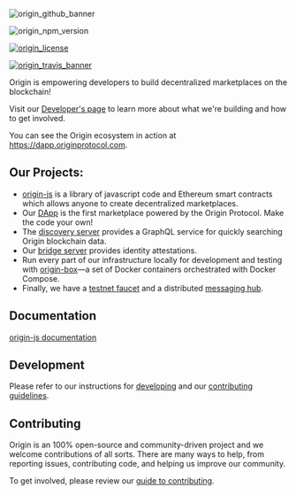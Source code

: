 ![origin_github_banner](https://user-images.githubusercontent.com/673455/37314301-f8db9a90-2618-11e8-8fee-b44f38febf38.png)

![origin_npm_version](https://img.shields.io/npm/v/origin.svg?style=flat-square&colorA=111d28&colorB=1a82ff)

[![origin_license](https://img.shields.io/badge/license-MIT-6e3bea.svg?style=flat-square&colorA=111d28)](https://github.com/OriginProtocol/origin/blob/master/origin-js/LICENSE)

[![origin_travis_banner](https://img.shields.io/travis/OriginProtocol/origin-js/master.svg?style=flat-square&colorA=111d28)](https://travis-ci.org/OriginProtocol/origin-js)

Origin is empowering developers to build decentralized marketplaces on the blockchain!

Visit our [Developer's page](https://www.originprotocol.com/developers) to learn more about what we're building and how to get involved.

You can see the Origin ecosystem in action at https://dapp.originprotocol.com.

## Our Projects:

* [origin-js](https://github.com/OriginProtocol/origin/tree/master/origin-js) is a library of javascript code and Ethereum smart contracts which allows anyone to create decentralized marketplaces.
* Our [DApp](https://github.com/OriginProtocol/origin/tree/master/origin-dapp) is the first marketplace powered by the Origin Protocol. Make the code your own!
* The [discovery server](https://github.com/OriginProtocol/origin/tree/master/origin-discovery) provides a GraphQL service for quickly searching Origin blockchain data.
* Our [bridge server](https://github.com/OriginProtocol/origin/tree/master/origin-bridge) provides identity attestations. 
* Run every part of our infrastructure locally for development and testing with [origin-box](https://github.com/OriginProtocol/origin/tree/master/development)—a set of Docker containers orchestrated with Docker Compose.
* Finally, we have a [testnet faucet](https://github.com/OriginProtocol/origin/tree/master/origin-faucet) and a distributed [messaging hub](https://github.com/OriginProtocol/origin/tree/master/origin-messaging).

## Documentation

[origin-js documentation](http://docs.originprotocol.com/)

## Development

Please refer to our instructions for [developing](https://github.com/OriginProtocol/origin/tree/master/DEVELOPMENT.md) and our [contributing guidelines](https://github.com/OriginProtocol/origin/tree/master/CONTRIBUTING.md).

## Contributing

Origin is an 100% open-source and community-driven project and we welcome contributions of all sorts. There are many ways to help, from reporting issues, contributing code, and helping us improve our community.

To get involved, please review our [guide to contributing](https://www.originprotocol.com/developers).
